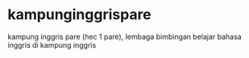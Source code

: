 # kampunginggrispare
kampung inggris pare (hec 1 pare), lembaga bimbingan belajar bahasa inggris di kampung inggris 

